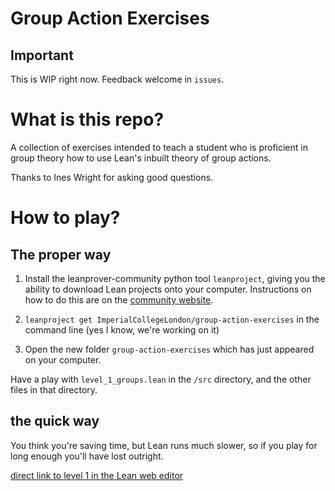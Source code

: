 # Group Action Exercises

## Important

This is WIP right now. Feedback welcome in `issues`.

# What is this repo?

A collection of exercises intended to teach a student who is proficient
in group theory how to use Lean's inbuilt theory of group actions.

Thanks to Ines Wright for asking good questions.

# How to play?

## The proper way

1) Install the leanprover-community python tool `leanproject`, giving
you the ability to download Lean projects onto your computer. Instructions
on how to do this are on the [community website](https://leanprover-community.github.io/get_started.html).

2) `leanproject get ImperialCollegeLondon/group-action-exercises` in the command line
(yes I know, we're working on it)

3) Open the new folder `group-action-exercises` which has just appeared
on your computer.

Have a play with `level_1_groups.lean` in the `/src` directory, and
the other files in that directory.

## the quick way

You think you're saving time, but Lean runs much slower, so if
you play for long enough you'll have lost outright.

[direct link to level 1 in the Lean web editor](https://leanprover-community.github.io/lean-web-editor/#url=https%3A%2F%2Fraw.githubusercontent.com%2FImperialCollegeLondon%2Fgroup-action-exercises%2Fmaster%2Fsrc%2Flevel_1_groups.lean)
